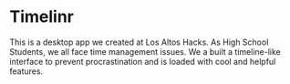 # Timelinr
This is a desktop app we created at Los Altos Hacks. As High School Students, we all face time management issues. We a built a timeline-like interface to prevent procrastination and is loaded with cool and helpful features.
